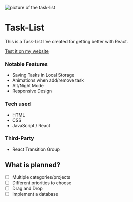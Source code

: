 ![picture of the task-list](https://i.imgur.com/0sQOwUN.png)

# Task-List

This is a Task-List I've created for getting better with React.

[Test it on my website](https://task-list.jan-web.dev)

### Notable Features

* Saving Tasks in Local Storage
* Animations when add/remove task
* Alt/Night Mode
* Responsive Design

### Tech used

* HTML
* CSS
* JavaScript / React

### Third-Party

* React Transition Group

## What is planned?

- [ ] Multiple categories/projects
- [ ] Different priorities to choose
- [ ] Drag and Drop
- [ ] Implement a database
